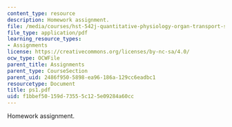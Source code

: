 ```yaml
---
content_type: resource
description: Homework assignment.
file: /media/courses/hst-542j-quantitative-physiology-organ-transport-systems-spring-2004/f1bbef50159d73555c125e09284a60cc_ps1.pdf
file_type: application/pdf
learning_resource_types:
- Assignments
license: https://creativecommons.org/licenses/by-nc-sa/4.0/
ocw_type: OCWFile
parent_title: Assignments
parent_type: CourseSection
parent_uid: 2486f950-5898-ea96-186a-129cc6eadbc1
resourcetype: Document
title: ps1.pdf
uid: f1bbef50-159d-7355-5c12-5e09284a60cc
---
```

Homework assignment.